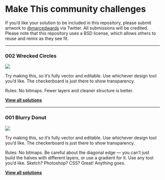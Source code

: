 # Make This community challenges

If you’d like your solution to be included in this repository, please submit artwork to [@marcedwards](https://twitter.com/marcedwards) via Twitter. All submissions will be credited. Please note that this repository uses a BSD license, which allows others to reuse and remix as they see fit.

-----

### 002 Wrecked Circles

![](https://github.com/bjango/Make-This/blob/master/Docs/Images/Community%20Challenges/002-wrecked-circles.png)

Try making this, so it’s fully vector and editable. Use whichever design tool you’d like. The checkerboard is just there to show transparency.Rules: No bitmaps. Fewer layers and cleaner structure is better.

[**View all solutions**](/Community%20Challenges/002%20Wrecked%20Circles/)

-----

### 001 Blurry Donut

![](https://github.com/bjango/Make-This/blob/master/Docs/Images/Community%20Challenges/001-blurry-donut.png)

Try making this, so it’s fully vector and editable. Use whichever design tool you’d like. The checkerboard is just there to show transparency.

Rules: No bitmaps. Be careful about the diagonal edge — you can’t just build the halves with different layers, or use a gradient for it. Use any tool you’d like. Sketch? Photoshop? CSS? Great! Anything goes.

[**View all solutions**](/Community%20Challenges/001%20Blurry%20Donut/)